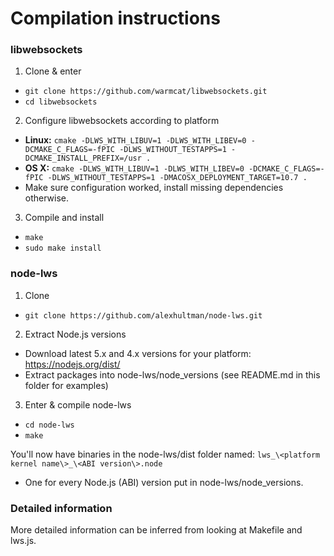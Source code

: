 # Compilation instructions
### libwebsockets
1. Clone & enter
  * ```git clone https://github.com/warmcat/libwebsockets.git```
  * ```cd libwebsockets```
2. Configure libwebsockets according to platform
  * **Linux:** ```cmake -DLWS_WITH_LIBUV=1 -DLWS_WITH_LIBEV=0 -DCMAKE_C_FLAGS=-fPIC -DLWS_WITHOUT_TESTAPPS=1 -DCMAKE_INSTALL_PREFIX=/usr .```
  * **OS X:** ```cmake -DLWS_WITH_LIBUV=1 -DLWS_WITH_LIBEV=0 -DCMAKE_C_FLAGS=-fPIC -DLWS_WITHOUT_TESTAPPS=1 -DMACOSX_DEPLOYMENT_TARGET=10.7 .```
  * Make sure configuration worked, install missing dependencies otherwise.
3. Compile and install
  * ```make```
  * ```sudo make install```
  
### node-lws
1. Clone
  * ```git clone https://github.com/alexhultman/node-lws.git```
2. Extract Node.js versions
  * Download latest 5.x and 4.x versions for your platform: https://nodejs.org/dist/
  * Extract packages into node-lws/node_versions (see README.md in this folder for examples)
3. Enter & compile node-lws
  * ```cd node-lws```
  * ```make```
  
You'll now have binaries in the node-lws/dist folder named: ```lws_\<platform kernel name\>_\<ABI version\>.node```
* One for every Node.js (ABI) version put in node-lws/node_versions.

### Detailed information
More detailed information can be inferred from looking at Makefile and lws.js.
